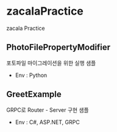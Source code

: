 # zacalaPractice

zacala Practice

## PhotoFilePropertyModifier

포토파일 마이그레이션을 위한 실행 샘플

- Env : Python

## GreetExample

GRPC로 Router - Server 구현 샘플

- Env : C#, ASP.NET, GRPC
